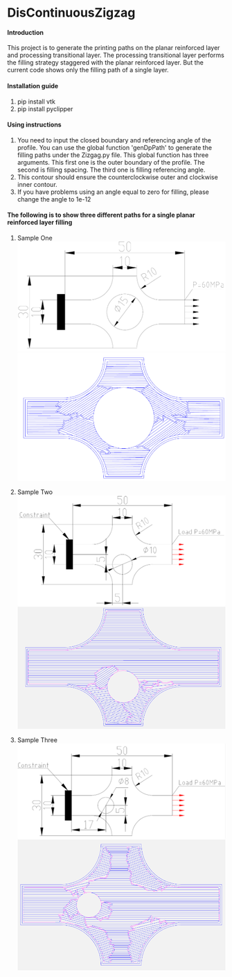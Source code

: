 # DisContinuousZigzag

#### Introduction
This project is to generate the printing paths on the planar reinforced layer and processing transitional layer. The processing transitional layer performs the filling strategy staggered with the planar reinforced layer. But the current code shows only the filling path of a single layer.

#### Installation guide

1.  pip install vtk
2.  pip install pyclipper

#### Using instructions

1.  You need to input the closed boundary and referencing angle of the profile. You can use the global function 'genDpPath' to generate the filling paths under the Zizgag.py file. This global function has three arguments. This first one is the outer boundary of the profile. The second is filling spacing. The third one is filling referencing angle.
2. This contour should ensure the counterclockwise outer and clockwise inner contour.
3. If you have problems using an angle equal to zero for filling, please change the angle to 1e-12

#### The following is to show three different paths for a single planar reinforced layer filling
1. Sample One
    ![输入图片说明](Picture/SampleOne/Model.PNG)
    ![输入图片说明](Picture/SampleOne/SampleOne.png)

3. Sample Two
    ![输入图片说明](Picture/SampleTwo/Model.PNG)
    ![输入图片说明](Picture/SampleTwo/SampleTwo.PNG)

4. Sample Three
    ![输入图片说明](Picture/SampleThree/Model.PNG)
    ![输入图片说明](Picture/SampleThree/SampleThree.PNG)